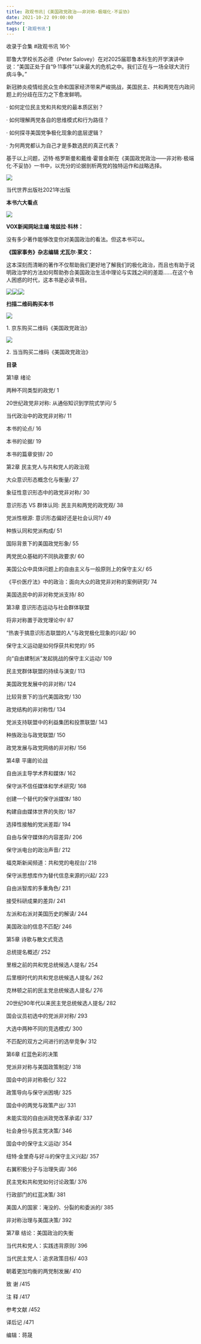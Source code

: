 ```yaml
---
title: 政观书讯|《美国政党政治——非对称·极端化·不妥协》
date: 2021-10-22 09:00:00
author: 
tags: ['政观书讯']
---
```



收录于合集 #政观书讯 16个

耶鲁大学校长苏必德（Peter
Salovey）在对2025届耶鲁本科生的开学演讲中说：“美国正处于自“9·11事件”以来最大的危机之中。我们正在与一场全球大流行病斗争。”

  

新冠肺炎疫情给民众生命和国家经济带来严峻挑战，美国民主、共和两党在内政问题上的分歧在压力之下愈发鲜明。

· 如何定位民主党和共和党的最本质区别？  

· 如何理解两党各自的思维模式和行为路径？

· 如何探寻美国党争极化现象的底层逻辑？

· 为何两党都认为自己才是多数选民的真正代表？

  

基于以上问题，迈特·格罗斯曼和戴维·霍普金斯在《美国政党政治——非对称·极端化·不妥协》一书中，以充分的论据剖析两党的独特运作和战略选择。

![](/images/51/2.png)

当代世界出版社2021年出版  

  

 **本书六大看点**

![](/images/51/3.png)

 **VOX新闻网站主编 埃兹拉·科林：**

没有多少著作能够改变你对美国政治的看法。但这本书可以。

  

 **《国家事务》杂志编辑 尤瓦尔·莱文：**

这本深刻而清晰的著作不仅帮助我们更好地了解我们的极化政治，而且也有助于说明政治学的方法如何帮助弥合美国政治生活中理论与实践之间的差距......在这个令人困惑的时代，这本书是必读书目。

![](/images/51/4.png)![](/images/51/5.png)![](/images/51/6.png)

  

 **扫描二维码购买本书**

![](/images/51/7.png)

1\. 京东购买二维码《美国政党政治》

![](/images/51/8.png)

2\. 当当购买二维码《美国政党政治》

  

 **目录**

第1章 绪论

两种不同类型的政党/ 1

20世纪政党非对称: 从通俗知识到学院式学问/ 5

当代政治中的政党非对称/ 11

本书的论点/ 16

本书的论据/ 19

本书的篇章安排/ 20

  

第2章 民主党人与共和党人的政治观

大众意识形态概念化与衡量/ 27

象征性意识形态中的政党非对称/ 30

意识形态 VS 群体认同: 民主共和两党的政党观/ 38

党派性根源: 意识形态偏好还是社会认同?/ 49

种族认同和党派构成/ 51

国际背景下的美国政党形象/ 55

两党民众基础的不同执政要求/ 60

美国公众中具体问题上的自由主义与一般原则上的保守主义/ 65

《平价医疗法》中的政治：面向大众的政党非对称的案例研究/ 74

美国选民中的非对称党派支持/ 80

  

第3章 意识形态运动与社会群体联盟

将非对称置于政党理论中/ 87

“热衷于搞意识形态联盟的人”与政党极化现象的兴起/ 90

保守主义运动是如何俘获共和党的/ 95

向“自由建制派”发起挑战的保守主义运动/ 109

民主党群体联盟的持续与演变/ 113

美国政党发展中的非对称/ 124

比较背景下的当代美国政党/ 130

政党结构的非对称性/ 134

党派支持联盟中的利益集团和投票联盟/ 143

种族政治与政党联盟/ 150

政党发展与政党网络的非对称/ 156

  

第4章 平庸的论战

自由派主导学术界和媒体/ 162

保守派不信任媒体和学术研究/ 168

创建一个替代的保守派媒体/ 180

构建自由媒体世界的失败/ 187

选择性接触的党派差距/ 194

自由与保守媒体的内容差异/ 206

保守派电台的政治声音/ 212

福克斯新闻频道：共和党的电视台/ 218

保守派思想库作为替代信息来源的兴起/ 223

自由派智库的多重角色/ 231

接受科研成果的差异/ 241

左派和右派对美国历史的解读/ 244

美国政治的信息不匹配/ 246

  

第5章 诗歌与散文式竞选

总统提名概述/ 252

里根之前的共和党总统候选人提名/ 254

后里根时代的共和党总统候选人提名/ 262

克林顿之前的民主党总统候选人提名/ 276

20世纪90年代以来民主党总统候选人提名/ 282

国会议员初选中的党派非对称/ 293

大选中两种不同的竞选模式/ 300

不匹配的双方之间进行的选举竞争/ 312

  

第6章 红蓝色彩的决策

党派非对称与美国政策制定/ 318

国会中的非对称极化/ 322

政策导向与保守派困境/ 325

国会中的两党与政策产出/ 331

未能实现的自由派政党改革承诺/ 337

社会身份与民主党决策/ 346

国会中的保守主义运动/ 354

纽特·金里奇与好斗的保守主义兴起/ 357

右翼积极分子与治理失调/ 366

民主党和共和党如何讨论政策/ 376

行政部门的红蓝决策/ 381

美国人的国家：淹没的、分裂的和委派的/ 385

非对称治理与美国决策/ 392

  

第7章 结论：美国政治的失衡

当代共和党人：实践违背原则/ 396

当代民主党人：追求政策目标/ 403

朝着更加均衡的两党制发展/ 410

  

致 谢 /415

注 释 /417

参考文献 /452

译后记 /471

  

编辑：蒋晟

  


